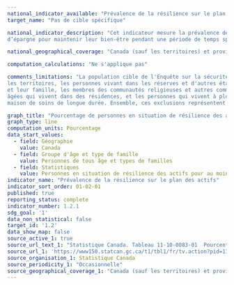 ```yaml
---
national_indicator_available: "Prévalence de la résilience sur le plan des actifs"
target_name: "Pas de cible spécifique"

national_indicator_description: "Cet indicateur mesure la prévalence de la résilience sur le plan des actifs. Résilience des actifs est définie comme ayant suffisamment
d’épargne pour maintenir leur bien-être pendant une période de temps spécifiée."

national_geographical_coverage: "Canada (sauf les territoires) et provinces"

computation_calculations: "Ne s'applique pas"

comments_limitations: "La population cible de l'Enquête sur la sécurité financière est les familles canadiennes provenant des dix provinces. Sont exclus de l'enquête :
les territoires, les personnes vivant dans les réserves et d'autres établissements autochtones, les représentants officiels des pays étrangers qui vivent au Canada 
et leur famille, les membres des communautés religieuses et autres communautés, les membres des Forces canadiennes qui vivent sur les bases militaires, les personnes 
âgées qui vivent dans des résidences, et les personnes qui vivent à plein temps dans un établissement institutionnel, comme un établissement carcéral, un hôpital ou une 
maison de soins de longue durée. Ensemble, ces exclusions représentent environ 2 % de la population."

graph_title: "Pourcentage de personnes en situation de résilience des actifs"
graph_type: line
computation_units: Pourcentage
data_start_values:
  - field: Géographie
    value: Canada
  - field: Groupe d'âge et type de famille
    value: Personnes de tous âge et types de familles
  - field: Statistiques
    value: Personnes en situation de résilience des actifs pour au moins trois mois
indicator_name: "Prévalence de la résilience sur le plan des actifs"
indicator_sort_order: 01-02-01
published: true
reporting_status: complete
indicator_number: 1.2.1
sdg_goal: '1'
data_non_statistical: false
target_id: '1.2'
data_show_map: false
source_active_1: true
source_url_text_1: "Statistique Canada. Tableau 11-10-0083-01  Pourcentage de personnes en situation de résilience des actifs, Canada et provinces"
source_url_1: 'https://www150.statcan.gc.ca/t1/tbl1/fr/tv.action?pid=1110008301'
source_organisation_1: Statistique Canada
source_periodicity_1: "Occasionnelle"
source_geographical_coverage_1: "Canada (sauf les territoires) et provinces"
---
```


